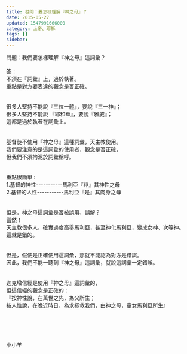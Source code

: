 ```yaml
---
title: 發問：要怎樣理解『神之母』？
date: 2015-05-27
updated: 1547991666000
category: 上帝、耶穌
tags: []
sidebar: 
---
```


<p>問題：我們要怎樣理解『神之母』這詞彙？<br/><!--more--><br/>答：<br/>不須在『詞彙』上，過於執著。<br/>重點是對方要表達的觀念是否正確。<br/><br/> <br/>很多人堅持不能說『三位一體』，要說『三一神』；<br/>很多人堅持不能說 『耶和華』，要說『雅威』；<br/>這都是過於執著在詞彙上。<br/><br/><br/>基督徒不使用『神之母』這種詞彙，天主教使用。<br/>我們要注意的是這詞彙的使用者，觀念是否正確，<br/>但我們不須拘泥於詞彙稱呼。<br/> <br/><br/>重點很簡單 :<br/>1.基督的神性-----------馬利亞『非』其神性之母<br/>2.基督的人性-----------馬利亞『是』其肉身之母<br/> <br/><br/>但是，神之母這詞彙是否被誤用、誤解？<br/>當然！<br/>天主教很多人，確實過度高舉馬利亞，甚至神化馬利亞，變成女神、次等神。<br/>這就是錯的。<br/> <br/><br/>但是，假使是正確使用這詞彙，那就不能認為對方是錯誤。<br/>因此，我們不能一聽到『神之母』這詞彙，就說這詞彙一定錯誤。<br/><br/><br/>迦克墩信經是使用『神之母』這詞彙的，<br/>但這信經的觀念是正確的：<br/>『按神性說，在萬世之先，為父所生；<br/>按人性說，在晚近時日，為求拯救我們，由神之母，童女馬利亞所生』<br/><br/><br/><br/><br/><br/>小小羊<br/><br/><br/><br/><br/><br/></p>